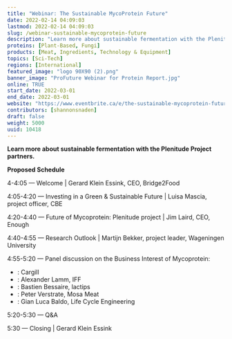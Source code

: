 ```yaml
---
title: "Webinar: The Sustainable MycoProtein Future"
date: 2022-02-14 04:09:03
lastmod: 2022-02-14 04:09:03
slug: /webinar-sustainable-mycoprotein-future
description: "Learn more about sustainable fermentation with the Plenitude Project partners.Proposed Schedule4-4:05 — Welcome | Gerard Klein Essink, CEO, Bridge2Food4:05-4:20 — Investing in a Green & Sustainable Future | Luisa Mascia, project officer, CBE4:20-4:40 — Future of Mycoprotein: Plenitude project | Jim Laird, CEO, Enough4:40-4:55 — Research Outlook | Martijn Bekker, project leader, Wageningen University4:55-5:20 — Panel discussion on the Business Interest of Mycoprotein:"
proteins: [Plant-Based, Fungi]
products: [Meat, Ingredients, Technology & Equipment]
topics: [Sci-Tech]
regions: [International]
featured_image: "logo 90X90 (2).png"
banner_image: "ProFuture Webinar for Protein Report.jpg"
online: TRUE
start_date: 2022-03-01
end_date: 2022-03-01
website: "https://www.eventbrite.ca/e/the-sustainable-mycoprotein-future-tickets-259803157237"
contributors: [shannonsnaden]
draft: false
weight: 5000
uuid: 10418
---
```

<p><strong>Learn more about sustainable fermentation with the Plenitude Project partners.</strong></p>
<p><strong>Proposed Schedule</strong></p>
<p>4-4:05 — Welcome | Gerard Klein Essink, CEO, Bridge2Food</p>
<p>4:05-4:20 — Investing in a Green & Sustainable Future | Luisa Mascia, project officer, CBE</p>
<p>4:20-4:40 — Future of Mycoprotein: Plenitude project | Jim Laird, CEO, Enough</p>
<p>4:40-4:55 — Research Outlook | Martijn Bekker, project leader, Wageningen University</p>
<p>4:55-5:20 — Panel discussion on the Business Interest of Mycoprotein:</p>
<ul>
<li>: Cargill</li>
<li>: Alexander Lamm, IFF</li>
<li>: Bastien Bessaire, lactips</li>
<li>: Peter Verstrate, Mosa Meat</li>
<li>: Gian Luca Baldo, Life Cycle Engineering</li>
</ul>
<p>5:20-5:30 — Q&A</p>
<p>5:30 — Closing | Gerard Klein Essink</p>
